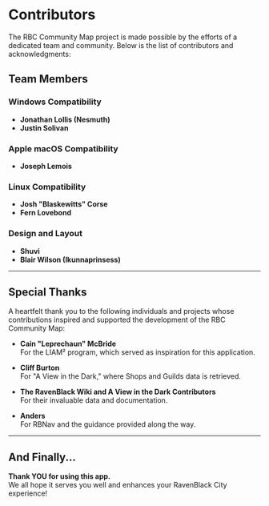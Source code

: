 # Contributors

The RBC Community Map project is made possible by the efforts of a dedicated team and community. Below is the list of contributors and acknowledgments:

## Team Members

### Windows Compatibility
- **Jonathan Lollis (Nesmuth)**
- **Justin Solivan**

### Apple macOS Compatibility
- **Joseph Lemois**

### Linux Compatibility
- **Josh "Blaskewitts" Corse**
- **Fern Lovebond**

### Design and Layout
- **Shuvi**
- **Blair Wilson (Ikunnaprinsess)**

---

## Special Thanks

A heartfelt thank you to the following individuals and projects whose contributions inspired and supported the development of the RBC Community Map:

- **Cain "Leprechaun" McBride**  
  For the LIAM² program, which served as inspiration for this application.

- **Cliff Burton**  
  For "A View in the Dark," where Shops and Guilds data is retrieved.

- **The RavenBlack Wiki and A View in the Dark Contributors**  
  For their invaluable data and documentation.

- **Anders**  
  For RBNav and the guidance provided along the way.

---

## And Finally...

**Thank YOU for using this app.**  
We all hope it serves you well and enhances your RavenBlack City experience!
